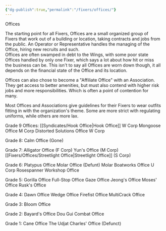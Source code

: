 ```yaml
---
{"dg-publish":true,"permalink":"/fixers/offices/"}
---
```


Offices

The starting point for all Fixers, Offices are a small organized group of Fixers that work out of a building or location, taking contracts and jobs from the public. An Operator or Representative handles the managing of the Office, hiring new recruits and such.  
Offices are often swamped in debt to the Wings, with some poor state Offices handled by only one Fixer, which says a lot about how hit or miss the business can be. This isn't to say all Offices are worn down though, it all depends on the financial state of the Office and its location.  
  
Offices can also chose to become a "Affiliate Office" with an Association. They get access to better amenities, but must also contend with higher risk jobs and more responsibilities. Which is often a point of contention for many.  
  
Most Offices and Associations give guidelines for their Fixers to wear outfits fitting in with the organization's theme. Some are more strict with regulating uniforms, while others are more lax.

Grade 9 Offices:
[[Syndicates/Hook Office\|Hook Office]] W Corp
Mongoose Office M Corp
Distorted Solutions Office W Corp


Grade 8:
Calm Office (Gone)

Grade 7:
Alligator Office (F Corp)
Yun's Office (M Corp)
[[Fixers/Offices/Streetlight Office\|Streetlight Office]] (S Corp)

Grade 6:
Platypus Office
Molar Office (Defunt)
Molar Boatworks Office U Corp
Rosespanner Workshop Office

Grade 5:
Gorilla Office
Full-Stop Office
Gaze Office
Jeong's Office
Moses' Office
Rusk's Office

Grade 4:
Dawn Office
Wedge Office
Firefist Office
MultiCrack Office


Grade 3:
Bloom Office

Grade 2:
Bayard's Office
Dou Gui Combat Office

Grade 1:
Cane Office
The Udjat
Charles' Office (Defunct)